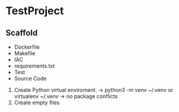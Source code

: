 # TestProject

## Scaffold
 - Dockerfile
 - Makefile
 - IAC
 - requirements.txt
 - Test
 - Source Code

1. Create Python virtual enviroment.  -> python3 -m venv ~/.venv or virtualenv ~/.venv -> no package conflicts
2. Create empty files